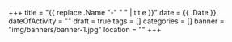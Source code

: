+++
title = "{{ replace .Name "-" " " | title }}"
date = {{ .Date }}
dateOfActivity = ""
draft = true
tags = []
categories = []
banner = "img/banners/banner-1.jpg"
location = ""
+++
